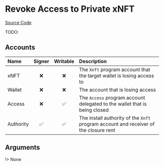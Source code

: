 # Revoke Access to Private xNFT

[Source Code](https://github.com/coral-xyz/xnft/blob/master/programs/xnft/src/instructions/revoke_access.rs)

TODO:

## Accounts

| Name      | Signer | Writable | Description                                                                          |
| :-------- | :----: | :------: | :----------------------------------------------------------------------------------- |
| xNFT      |   ❌   |    ❌    | The `Xnft` program account that the target wallet is losing access to                |
| Wallet    |   ❌   |    ❌    | The account that is losing access                                                    |
| Access    |   ❌   |    ✅    | The `Access` program account delegated to the wallet that is being closed            |
| Authority |   ✅   |    ✅    | The install authority of the `Xnft` program account and receiver of the closure rent |

## Arguments

!> None
